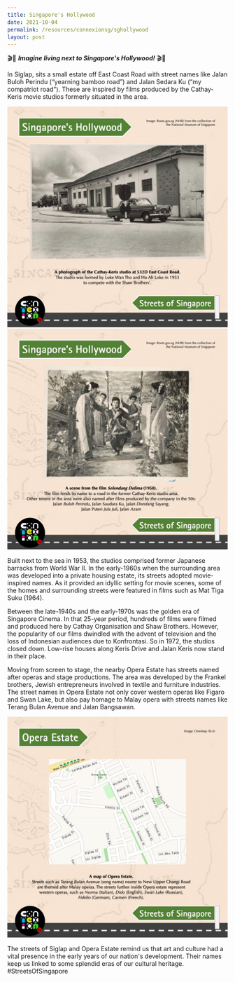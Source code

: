```yaml
---
title: Singapore's Hollywood
date: 2021-10-04
permalink: /resources/connexionsg/sghollywood
layout: post
---
```


🎬🎥  ***Imagine living next to Singapore's Hollywood!***  🎬🎥

In Siglap, sits a small estate off East Coast Road with street names like Jalan Buloh Perindu (“yearning bamboo road”) and Jalan Sedara Ku (“my compatriot road”). These are inspired by films produced by the Cathay-Keris movie studios formerly situated in the area.

![Alt text for image on Isomer site](/images/siglap1.jpeg)
![Alt text for image on Isomer site](/images/siglap2.jpeg)

Built next to the sea in 1953, the studios comprised former Japanese barracks from World War II. In the early-1960s when the surrounding area was developed into a private housing estate, its streets adopted movie-inspired names. As it provided an idyllic setting for movie scenes, some of the homes and surrounding streets were featured in films such as Mat Tiga Suku (1964).

Between the late-1940s and the early-1970s was the golden era of Singapore Cinema. In that 25-year period, hundreds of films were filmed and produced here by Cathay Organisation and Shaw Brothers. However, the popularity of our films dwindled with the advent of television and the loss of Indonesian audiences due to Konfrontasi. So in 1972, the studios closed down. Low-rise houses along Keris Drive and Jalan Keris now stand in their place.

Moving from screen to stage, the nearby Opera Estate has streets named after operas and stage productions. The area was developed by the Frankel brothers, Jewish entrepreneurs involved in textile and furniture industries. The street names in Opera Estate not only cover western operas like Figaro and Swan Lake, but also pay homage to Malay opera with streets names like Terang Bulan Avenue and Jalan Bangsawan.

![Alt text for image on Isomer site](/images/siglap3.jpeg)

The streets of Siglap and Opera Estate remind us that art and culture had a vital presence in the early years of our nation's development. Their names keep us linked to some splendid eras of our cultural heritage. #StreetsOfSingapore